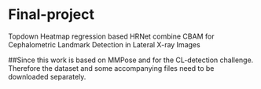 # Final-project
Topdown Heatmap regression based HRNet combine CBAM for Cephalometric Landmark Detection in Lateral X-ray Images

##Since this work is based on MMPose and for the CL-detection challenge. Therefore the dataset and some accompanying files need to be downloaded separately.
